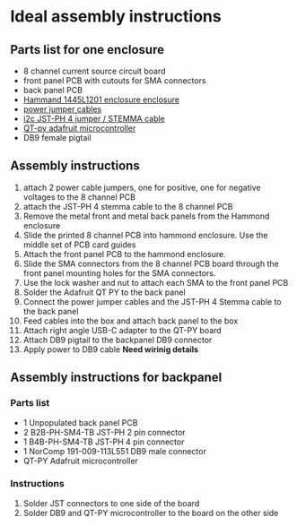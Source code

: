 # Ideal assembly instructions
## Parts list for one enclosure
- 8 channel current source circuit board
- front panel PCB with cutouts for SMA connectors
- back panel PCB
- [Hammand 1445L1201 enclosure enclosure](https://www.hawkusa.com/manufacturers/hammond-mfg/enclosures/box-metal/1455l1201?utm_source=octopart&utm_medium=cpc)
- [power jumper cables](https://www.adafruit.com/product/4714)
- [i2c JST-PH 4 jumper / STEMMA cable](https://www.adafruit.com/product/3568)
- [QT-py adafruit microcontroller](https://www.adafruit.com/product/4600)
- DB9 female pigtail

## Assembly instructions
1.  attach 2 power cable jumpers, one for positive, one for negative voltages to the 8 channel PCB
1.  attach the JST-PH 4 stemma cable to the 8 channel PCB
1.  Remove the metal front and metal back panels from the Hammond enclosure
1.  Slide the printed 8 channel  PCB into hammond enclosure.   Use the middle set of PCB card guides
1.  Attach the front panel PCB to the hammond enclosure.   
1.  Slide the SMA connectors from the 8 channel PCB board through the front panel mounting holes for the SMA connectors.
1.  Use the lock washer and nut to attach each SMA to the front panel PCB
1.  Solder the Adafruit QT PY to the back panel
1.  Connect the power jumper cables and the JST-PH 4 Stemma cable to the back panel
1.  Feed cables into the box and attach back panel to the box
1.  Attach right angle USB-C adapter to the QT-PY board
1.  Attach DB9 pigtail to the backpanel DB9 connector
1.  Apply power to DB9 cable  **Need wirinig details**

## Assembly instructions for backpanel
### Parts list
- 1 Unpopulated back panel PCB
- 2 B2B-PH-SM4-TB  JST-PH 2 pin connector
- 1 B4B-PH-SM4-TB  JST-PH 4 pin connector
- 1 NorComp  191-009-113L551  DB9 male connector
- QT-PY Adafruit microcontroller
### Instructions
1.  Solder JST connectors to one side of the board
2.  Solder DB9 and QT-PY microcontroller to the board on the other side
